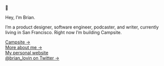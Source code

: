 👾 

Hey, I’m Brian.

I’m a product designer, software engineer, podcaster, and writer, currently living in San Francisco. Right now I’m building Campsite.

[Campsite &rarr;](https://campsite.design) <br />
[More about me &rarr;](https://brianlovin.com/about) <br />
[My personal website](https://brianlovin.com/) <br />
[@brian_lovin on Twitter &rarr;](https://twitter.com/brian_lovin)
